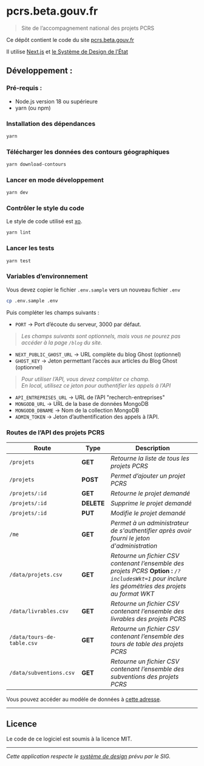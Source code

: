 # pcrs.beta.gouv.fr
> Site de l’accompagnement national des projets PCRS

Ce dépôt contient le code du site [pcrs.beta.gouv.fr](https://pcrs.beta.gouv.fr)

Il utilise [Next.js](https://nextjs.org) et [le Système de Design de l’État](https://www.systeme-de-design.gouv.fr/)

## Développement :

### Pré-requis :

* Node.js version 18 ou supérieure
* yarn (ou npm)

### Installation des dépendances

```bash
yarn
```

### Télécharger les données des contours géographiques

```bash
yarn download-contours
```

### Lancer en mode développement

```bash
yarn dev
```

### Contrôler le style du code

Le style de code utilisé est [xo](https://github.com/xojs/xo).

```bash
yarn lint
```

### Lancer les tests
```bash
yarn test
```

### Variables d’environnement

Vous devez copier le fichier `.env.sample` vers un nouveau fichier `.env`
```bash
cp .env.sample .env
```

Puis compléter les champs suivants :
- `PORT` -> Port d’écoute du serveur, 3000 par défaut.
>*Les champs suivants sont optionnels, mais vous ne pourez pas accéder à la page `/blog` du site.*
- `NEXT_PUBLIC_GHOST_URL` -> URL complète du blog Ghost (optionnel)
- `GHOST_KEY` -> Jeton permettant l’accès aux articles du Blog Ghost (optionnel)
>*Pour utiliser l’API, vous devez compléter ce champ.*   
>*En local, utilisez ce jeton pour authentifier les appels à l’API*
- `API_ENTREPRISES_URL` -> URL de l’API "recherch-entreprises"
- `MONGODB_URL` -> URL de la base de données MongoDB
- `MONGODB_DBNAME` -> Nom de la collection MongoDB
- `ADMIN_TOKEN` -> Jeton d’authentification des appels à l’API.

### Routes de l’API des projets PCRS
| Route | Type | Description |
|-------|------|-------------|
| `/projets`| **GET** | *Retourne la liste de tous les projets PCRS* |
| `/projets`| **POST** | *Permet d’ajouter un projet PCRS* |
| `/projets/:id`| **GET** | *Retourne le projet demandé* |
| `/projets/:id`| **DELETE** | *Supprime le projet demandé* |
| `/projets/:id`| **PUT** | *Modifie le projet demandé* |
| `/me`| **GET** | *Permet à un administrateur de s'authentifier après avoir fourni le jeton d'administration* |
| `/data/projets.csv`| **GET** | *Retourne un fichier CSV contenant l’ensemble des projets PCRS* **Option :** *`/?includesWkt=1` pour inclure les géométries des projets au format WKT* |
| `/data/livrables.csv`| **GET** | *Retourne un fichier CSV contenant l’ensemble des livrables des projets PCRS* |
| `/data/tours-de-table.csv`| **GET** | *Retourne un fichier CSV contenant l’ensemble des tours de table des projets PCRS* |
| `/data/subventions.csv`| **GET** | *Retourne un fichier CSV contenant l’ensemble des subventions des projets PCRS* |

Vous pouvez accéder au modèle de données à [cette adresse](https://docs.pcrs.beta.gouv.fr/suivi-des-projets/modele-de-donnees).

---

## Licence

Le code de ce logiciel est soumis à la licence MIT.

---

*Cette application respecte le [système de design](https://www.systeme-de-design.gouv.fr/elements-d-interface) prévu par le SIG.*
